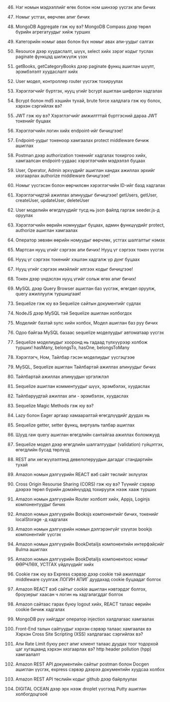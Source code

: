 <!-- 2020/11/22 -->

<!--

Lesson 24. Mongoose ODM
MongoDB өгөгдлийн сантай холбогдож app даяар гарж буй алдаануудыг
handle хийх төв бий болгосон.

 -->

 <!-- 
 
 Lesson 25. 
 Console дээр өнгөтэй хэвлэх Color package
 npm install colors 
 https://github.com/Marak/colors.js


  -->

  <!-- 
  
  Lesson 26. Mongoose дээр категорийн моделийг үүсгэх 
  Express App --- Mongoose --- MongoDB
  Mongoose - Bridge 
  Category Model -> Mongoose ийн модель 

   -->

   <!-- 
   
   Lesson 27. Category model ашиглан категориудыг үүсгэх апи бичиж турших 
   
    -->

<!--
    Lesson 28.
    Category модел ашиглан бүх категориудыг авах, нэг категорийг авах апи бичиж турших

 -->

 <!-- 
    Lesson 29. 
    Category модел ашиглан бүх категори өөрчлөх, устгах апи бичиж турших
 
  -->

   <!-- 
    Lesson 30. 
    Алдааг боловсруулах өөрийн middleware бичих
 
  -->

  <!-- 
    Lesson 31. 
    Custom Error буюу апп даяар хэрэглэгдэх өөрийн алдааны обьектийг бичиж ашиглах

    custom error middleware бичиж ашиглаж болохнээ. 

    Try catch exception handling system bii
    Exception handling 
    Тухайн хэлний тусгай exception or error object instance and system dayar tsatsdag 
    Iim aldaa uuslee code ni ene message ni ene 
    modular hoorond system hoorond medeelel damjuulah chuhal heregsel boldog

    Stack Trace 
   -->

   <!-- 
    Lesson 32. 
    asyncHandler функц бичиж контроллертоо ашиглах
    custom and additional asyncHandler function 
    https://github.com/Abazhenov/express-async-handler
    -->

  <!-- 
    Lesson 33. 
    Англи алдааны мэдээллийг монгол болгож дамжуулах
   -->

   <!-- 
    Lesson 34. 
    Өгөгдлийн санг json файлаас бэлтгэх seeder.js файлыг бичиж ашиглах
    Датабэйс олон удаа өөрчлөгдөх боломжтой байдаг. 
    -->

  <!--
    Lesson 35.
    Кирил үсгийг латин руу хөрвүүлэх, 
    slugify ашиглах, mongoose модел дээр PRE middleware ашиглаж 
    категорийн нэрийг slug болгон хөрвүүлэв.
    -->

<!--
    Lesson 36.
    MongoDB дээр Query хийж өгөгдөл шүүх нь Документ,
    нийлмэл документ, массиваас шүүх
    -->

<!--
    Lesson 37.
    Категориудаас нэрээр, дундаж үнээр, рэйтингээр шүүх Категори үүсгэж байхад автоматаар рэйтингийг middleware дотор үүсгэх
    -->

<!--
    Lesson 38.
    Категориудаас талбарыг нь сонгож авах, эрэмбэлэх Select, Sort хийх нь
    -->

<!--
    Lesson 39.
    Категориудыг хуудаслах буюу PAGINATION хэрхэн хийх вэ?
    -->

<!--
    Lesson 40.
    Категориудын хуудаслалтын кодыг бичих, Mongoose skip, limit ашиглах
    -->

<!--
    Lesson 41.
    Book буюу номын мэдээллийг book.json файлдаа бэлтгэцгээе
    book.json файлд номын мэдээллийг бэлтгэсэн
    -->

<!--
    Lesson 42.
    Book.json файлд үндэслэн моделийг бичицгээе! Seeder.js файлд номын мэдээллийг файлаас уншдаг болгох
    Book Schema үүсгэсэн 
    Seeder.js дээр номын мэдээллийг үүсгэх болон устгах функц нэмсэн
    -->

<!--
    Lesson 43.
    Books.js контроллерийг бичиж ажиллуулах Бүх номыг мөн заагдсан категорын номнуудыг өгдөг апи бичих
    -->

<!--
    Lesson 44.
    Mongoose Virtuals гэж юу вэ? Virtuals, populate ашиглан холбоотой документуудын мэдээллийг татаж үзүүлэх
    -->

<!--
    Lesson 45.
    Mongoose PRE middleware ашиглан категорийг устгахад уг категорийн номнуудыг давхар устгах нь, Mongoose REMOVE функцээр устгах
    -->

46) Нэг номын мэдээллийг өгөх болон ном шинээр үүсгэх апи бичих

47) Номыг устгах, өөрчлөх апиг бичих

48) MongoDB Aggregate гэж юу вэ? MongoDB Compass дээр төрөл бүрийн агрегатуудыг хийж турших

51) Категорийн номыг авах болон бүх номыг авах апи-уудыг салгах

52) Resource дээр хуудаслалт, шүүх, select хийх зэрэг кодыг туслах paginate функцэд шилжүүлж үзэх

53) getBooks, getCategoryBooks дээр paginate функц ашиглан шүүлт, эрэмбэлэлт хуудаслалт хийх

54) User модел, контроллер router үүсгэж тохируулах

55) Хэрэглэгчийг бүртгэх, нууц үгийг bcrypt ашиглан шифрлэн хадгалах

56) Bcrypt болон md5 хэшийн тухай, brute force халдлага гэж юу болох, хэрхэн сэргийлэх вэ?

57) JWT гэж юу вэ? Хэрэглэгчийг амжилтттай бүртгэсний дараа JWT токенийг буцаах

58) Хэрэглэгчийн логин хийх endpoint-ийг бичицгээе!

59) Endpoint-уудыг токеноор хамгаалах protect middleware бичиж ашиглах

60) Postman дээр authorization токенийг хадгалах тохиргоо хийх, хамгаалсан endpoint-уудаас хэрэглэгчийн мэдээлэл буцаах

61) User, Operator, Admin эрхүүдийг ашиглан хандах ажиллах эрхийг хязгаарлах authorize middleware бичицгээе!

62) Номыг үүсгэсэн болон өөрчилсөн хэрэглэгчийн ID-ийг базд хадгалах

63) Хэрэглэгчидтэй ажиллах апинуудыг бичицгээе! getUsers, getUser, createUser, updateUser, deleteUser

64) User моделийн өгөгдлүүдийг тусд нь json файлд гаргаж seeder.js-д оруулах

65) Хэрэглэгчийн өөрийн номнуудыг буцаах, админ функцүүдийг protect, authorize ашиглан хамгаалах

66) Оператор зөвхөн өөрийн номуудыг өөрчлөх, устгах шалгалтыг нэмэх

67) Мартсан нууц үгийг сэргээх апи бичих! Нууц үг сэргээх токен үүсгэх

68) Нууц үг сэргээх токенийг хэшлэн хадгалж үр дүнг буцаах

69) Нууц үгийг сэргээх имэйлийг илгээх кодыг бичицгээе!

70) Токен дээр үндэслэн нууц үгийг сольж өгөх апиг бичих!

72) MySQL дээр Query Browser ашиглан баз үүсгэж, өгөгдөл оруулж, query ажиллуулж туршицгаая!
<!--
    to exclude [verb] - оруулахгүй байх, зөвшөөрөхгүй байх
    -->
73) Sequelize гэж юу вэ Sequelize сайтын документийг судлах

74) NodeJS дээр MySQL тэй Sequelize ашиглан холбогдох

75) Моделийг базтай sync хийн холбох, Модел ашиглан баз руу бичих

76) Одоо байгаа MySQL базаас sequelize моделуудыг автоматаар үүсгэх

77) Sequelize моделиудыг хооронд нь гадаад түлхүүрээр холбож турших! hasMany, belongsTo, hasOne, belongsToMany

78) Хэрэглэгч, Ном, Тайлбар гэсэн моделиудыг үүсгэцгээе

79) MySQL, Sequelize ашиглан Тайлбартай ажиллах апинуудыг бичих

80) Тайлбартай ажиллах апинуудын үргэлжлэл

81) Sequelize ашиглан комментуудыг шүүх, эрэмбэлэх, хуудаслах

82) Тайлбаруудтай ажиллах апи - эрэмбэлэх, хуудаслах

83) Sequelize Magic Methods гэж юу вэ?

84) Lazy болон Eager аргаар хамааралтай өгөгдлүүдийг дуудах нь

85) Sequelize getter, setter функц, виртуаль талбар ашиглах

86) Шууд raw query ашиглан өгөгдлийн сантайгаа ажиллах боломжууд

87) Sequelize модел дээр өгөгдлийн шалгалтуудыг (validation) гүйцэтгэх, өгөгдлийн бусад төрлүүд

88) REST апи хөгжүүлэлтэнд девелоперуудын дагадаг стандартийн тухай

<!-- 
    Resource:
    Multiple things (collection) can be list (books)
    One thing (document) can be one thing. (Happy Potter Philosophy Stone) 

    Resource name write as noun
    Right - /customers, books, comments
    Incorrect - /show_customers, loadOrders
 -->

89) Amazon номын дэлгүүрийн REACT вэб сайт төслийг эхлүүлэх

90) Cross Origin Resourse Sharing (CORS) гэж юу вэ? Түүнийг сэрвэр дээрээ төрөл бүрийн домэйнүүдэд тохируулж нээж хааж турших

91) Amazon номын дэлгүүрийн Router холболт хийх, Аppjs, Loginjs компонентуудыг бичих

92) Amazon номын дэлгүүрийн Booksjs компонентийг бичих, токенийг localStorage -д хадгалах

93) Amazon номын дэлгүүрийн номын дэлгэрэнгүйг үзүүлэх bookjs компонентийг үүсгэх

94) Amazon номын дэлгүүрийн BookDetailjs компонентийн интерфэйсийг Bulma ашиглах

95) Amazon номын дэлгүүрийн BookDetailjs компонентоос номыг ӨӨРЧЛӨХ, УСТГАХ үйдлүүдийг хийх

96) Cookie гэж юу вэ Express сэрвэр дээр cookie тэй ажилладаг middleware суулгаж ЛОГИН АПИГ дуудахад cookie буцаадаг болгох

97) Amazon REACT вэб сайтыг cookie ашиглан нэвтэрдэг болгох, броузерыг хаасан ч логин нь хадгалагддаг болгох 

98) Amazon сайтаас гарах буюу logout хийх, REACT талаас өөрийн cookie бичиж хадгалах

99) MongoDB рүү хийгддэг оператор injection халдлагаас хамгаалах

100) Front-End талын сайтуудыг хэрхэн сэрвэр талаас хамгаалах вэ Хэрхэн Cross Site Scripting (XSS) 
халдлагаас сэргийлэх вэ?

101) Апи Rate Limit буюу рест апиг клиент талаас дуудах тоог тодорхой цаг хугацаанд хэрхэн хязгаарлах вэ?
http header pollution (hpp) хамгаалалт

102) Amazon REST API документийн сайтыг postman болон Docgen ашиглан үүсгэх, express сэрвэр дээрээ 
документийн хуудсаа холбох

103) Amazon REST API төслийн кодыг github дээр байрлуулах

104) DIGITAL OCEAN дээр эрх нээж droplet үүсгээд Putty ашиглан холбогдоцгооё
